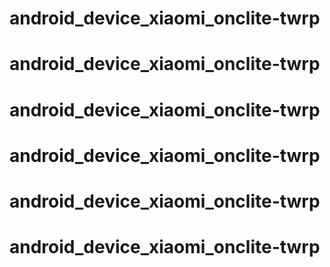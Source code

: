 # android_device_xiaomi_onclite-twrp
# android_device_xiaomi_onclite-twrp
# android_device_xiaomi_onclite-twrp
# android_device_xiaomi_onclite-twrp
# android_device_xiaomi_onclite-twrp
# android_device_xiaomi_onclite-twrp
